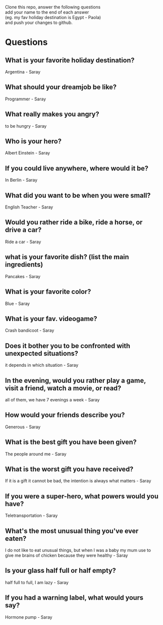 Clone this repo, answer the following questions \
add your name to the end of each answer \
(eg. my fav holiday destination is Egypt - Paola)\
and push your changes to github.

# Questions

## What is your favorite holiday destination? 
Argentina - Saray
## What should your dreamjob be like?
Programmer - Saray
## What really makes you angry?
to be hungry - Saray
## Who is your hero?
Albert Einstein - Saray
## If you could live anywhere, where would it be?
In Berlin - Saray
## What did you want to be when you were small?
English Teacher - Saray
## Would you rather ride a bike, ride a horse, or drive a car?
Ride a car - Saray
## what is your favorite dish? (list the main ingredients)
Pancakes - Saray
## What is your favorite color?
Blue - Saray
## What is your fav. videogame?
Crash bandicoot - Saray
## Does it bother you to be confronted with unexpected situations?
it depends in which situation - Saray
## In the evening, would you rather play a game, visit a friend, watch a movie, or read? 
all of them, we have 7 evenings a week - Saray
## How would your friends describe you?
Generous - Saray
## What is the best gift you have been given?
The people around me - Saray
## What is the worst gift you have received?
If it is a gift it cannot be bad, the intention is always what matters - Saray
## If you were a super-hero, what powers would you have?
Teletransportation - Saray
## What's the most unusual thing you've ever eaten?
I do not like to eat unusual things, but when I was a baby my mum use to give me brains of chicken because they were healthy - Saray
## Is your glass half full or half empty?
half full to full, I am lazy - Saray
## If you had a warning label, what would yours say?
Hormone pump - Saray
